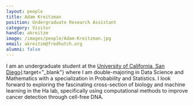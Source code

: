 ```yaml
---
layout: people
title: Adam Kreitzman
position: Undergraduate Research Assistant
category: Visitor
handle: akreitzm
image: /images/people/Adam-Kreitzman.jpg
email: akreitzm@fredhutch.org
alumni: false
---
```


I am an undergraduate student at the [University of California, San Diego](https://ucsd.edu/){:target="_blank"} where I am double-majoring in Data Science and Mathematics with a specialization in Probability and Statistics. I look forward to exploring the fascinating cross-section of biology and machine learning in the Ha lab, specifically using computational methods to improve cancer detection through cell-free DNA.
